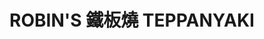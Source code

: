 ---
title: "ROBIN'S 鐵板燒 TEPPANYAKI"
description: "ROBIN'S 鐵板燒 TEPPANYAKI"
layout: shop
keywords:
  - 美食競賽
  - 台灣美食
  - 美食精選
datePublished: "2025-06-30"
dateModified: "2025-07-04"
city: "台北市"
district: "中山區"
address: "台北市中山區中山北路二段39巷3號2樓"
phone: "0225238000#3930"
geo: "25.054178942666436, 121.52425337420513"
google_map: "https://maps.app.goo.gl/3FzsW8bTLDFBvoqL8"
footinder: "https://footinder.com.tw/%e5%8f%b0%e5%8c%97%e5%b8%82%e4%b8%ad%e5%b1%b1%e5%8d%80/52597/"
official: "https://www.regenttaiwan.com/dining/robins-teppanyaki"
award:
  - name: "500盤"
    year: "2024"
    entries:
      - dishes:
          - "西班牙伊比利豚上蓋肉"

---